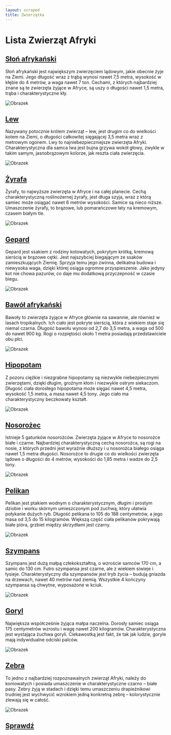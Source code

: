 ```yaml
---
layout: scraped
title: Zwierzątka
---
```


# Lista Zwierząt Afryki

<h2><a href="animals/Słoń_afrykański.html" target="_blank">Słoń afrykański</a></h2>
Słoń afrykański jest największym zwierzęciem lądowym, jakie obecnie żyje na Ziemi. Jego długość wraz z trąbą wynosi nawet 7,5 metra, wysokość w kłębie do 4 metrów, a waga nawet 7 ton. Cechami, z których najbardziej znane są te zwierzęta żyjące w Afryce, są uszy o długości nawet 1,5 metra, trąba i charakterystyczne kły.

![Obrazek](https://afryka.biz.pl/wp-content/uploads/2019/02/slon-afrykanski-1024x683.jpg)

<h2><a href="animals/Lew.html" target="_blank">Lew</a></h2>
Nazywany potocznie królem zwierząt – lew, jest drugim co do wielkości kotem na Ziemi, o długości całkowitej sięgającej 3,5 metra wraz z metrowym ogonem. Lwy to najniebezpieczniejsze zwierzęta Afryki. Charakterystyczna dla samca lwa jest bujna grzywa wokół głowy, zwykle w takim samym, jasnobrązowym kolorze, jak reszta ciała zwierzęcia.

![Obrazek](https://afryka.biz.pl/wp-content/uploads/2019/02/lew-1024x652.jpg)

<h2><a href="animals/Żyrafa.html" target="_blank">Żyrafa</a></h2>
Żyrafy, to najwyższe zwierzęta w Afryce i na całej planecie. Cechą charakterystyczną roślinożernej żyrafy, jest długa szyja, wraz z którą samiec może osiągać nawet 6 metrów wysokości. Samice są nieco niższe. Umaszczenie żyrafy, to brązowe, lub pomarańczowe łaty na kremowym, czasem białym tle.

![Obrazek](https://afryka.biz.pl/wp-content/uploads/2019/02/zyrafa-768x1024.jpg)

<h2><a href="animals/Gepard.html" target="_blank">Gepard</a></h2>
Gepard jest ssakiem z rodziny kotowatych, pokrytym krótką, kremową sierścią w brązowe cętki. Jest najszybciej biegającym ze ssaków zamieszkujących Ziemię. Sprzyja temu jego zwinna, delikatna budowa i niewysoka waga, dzięki której osiąga ogromne przyspieszenie. Jako jedyny kot nie chowa pazurów, co daje mu dodatkową przyczepność w czasie biegu.

![Obrazek](https://afryka.biz.pl/wp-content/uploads/2019/02/gepard-1024x671.jpg)

<h2><a href="animals/Bawół_afrykański.html" target="_blank">Bawół afrykański</a></h2>
Bawoły to zwierzęta żyjące w Afryce głównie na sawannie, ale również w lasach tropikalnych. Ich ciało jest pokryte sierścią, która z wiekiem staje się niemal czarna. Długość bawołu wynosi od 2,7 do 3,5 metra, a waga od 500 do nawet 900 kg. Rogi o rozpiętości około 1 metra posiadają przedstawiciele obu płci.

![Obrazek](https://afryka.biz.pl/wp-content/uploads/2019/02/bawol-afrykanski-1024x768.jpg)

<h2><a href="animals/Hipopotam.html" target="_blank">Hipopotam</a></h2>
Z pozoru ciężkie i niezgrabne hipopotamy są niezwykle niebezpiecznymi zwierzętami, dzięki długim, groźnym kłom i niezwykle ostrym siekaczom. Długość ciała dorosłego hipopotama może sięgać nawet 4,5 metra, wysokość 1,5 metra, a masa nawet 4,5 tony. Jego ciało ma charakterystyczny beczkowaty kształt.

![Obrazek](https://afryka.biz.pl/wp-content/uploads/2019/02/hipopotam-1024x768.jpg)

<h2><a href="animals/Nosorożec.html" target="_blank">Nosorożec</a></h2>
Istnieje 5 gatunków nosorożców. Zwierzęta żyjące w Afryce to nosorożce białe i czarne. Najbardziej charakterystyczną cechą nosorożca, są rogi na nosie, z których przedni jest wyraźnie dłuższy i u nosorożca białego osiąga nawet 1,5 metra długości. Nosorożce to drugie co do wielkości zwierzęta lądowe o długości do 4 metrów, wysokości do 1,85 metra i wadze do 2,5 tony.

![Obrazek](https://afryka.biz.pl/wp-content/uploads/2019/02/nosorozec-1024x643.jpg)

<h2><a href="animals/Pelikan.html" target="_blank">Pelikan</a></h2>
Pelikan jest ptakiem wodnym o charakterystycznym, długim i prostym dziobie i worku skórnym umieszczonym pod żuchwą, który ułatwia połykanie dużych ryb. Długość pelikana to 105 do 188 centymetrów, a jego masa od 3,5 do 15 kilogramów. Większą część ciała pelikanów pokrywają białe pióra, grzbiet między skrzydłami jest czarny.

![Obrazek](https://afryka.biz.pl/wp-content/uploads/2019/02/pelikan-1024x768.jpg)

<h2><a href="animals/Szympans.html" target="_blank">Szympans</a></h2>
Szympans jest dużą małpą człekokształtną, o wzroście samców 170 cm, a samic do 130 cm. Futro szympansa jest czarne, ale z wiekiem siwieje i łysieje. Charakterystyczny dla szympansów jest tryb życia – budują gniazda na drzewach, nawet 40 metrów nad ziemią. Wszystkie 4 kończyny szympansa są chwytne, wyposażone w kciuk.

![Obrazek](https://afryka.biz.pl/wp-content/uploads/2019/02/szympans-1024x796.jpg)

<h2><a href="animals/Goryl.html" target="_blank">Goryl</a></h2>
Największa współcześnie żyjąca małpa naczelna. Dorosły samiec osiąga 175 centymetrów wzrostu i wagę nawet 200 kilogramów. Charakterystyczna jest wystająca żuchwa goryli. Ciekawostką jest fakt, że tak jak ludzie, goryle mają indywidualne odciski palców.

![Obrazek](https://afryka.biz.pl/wp-content/uploads/2019/02/goryl-1024x683.jpg)

<h2><a href="animals/Zebra.html" target="_blank">Zebra</a></h2>
To jedno z najbardziej rozpoznawalnych zwierząt Afryki, należy do koniowatych i posiada umaszczenie w charakterystyczne czarno – białe pasy. Zebry żyją w stadach i dzięki temu umaszczeniu drapieżnikowi trudniej jest wychwycić wzrokiem jedną konkretną zebrę – kolorystycznie zlewają się w całość.

![Obrazek](https://afryka.biz.pl/wp-content/uploads/2019/02/zebra-1024x683.jpg)

<h2><a href="animals/Sprawdź.html" target="_blank">Sprawdź</a></h2>



